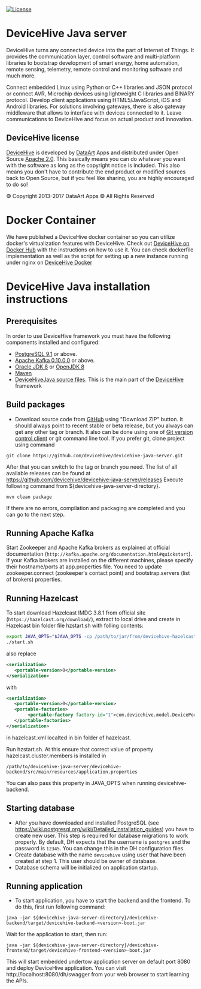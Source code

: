 [![License](https://img.shields.io/badge/License-Apache%202.0-blue.svg?style=flat-square)](LICENSE)

DeviceHive Java server
======================

[DeviceHive]: http://devicehive.com "DeviceHive framework"
[DataArt]: http://dataart.com "DataArt"

DeviceHive turns any connected device into the part of Internet of Things.
It provides the communication layer, control software and multi-platform
libraries to bootstrap development of smart energy, home automation, remote
sensing, telemetry, remote control and monitoring software and much more.

Connect embedded Linux using Python or C++ libraries and JSON protocol or
connect AVR, Microchip devices using lightweight C libraries and BINARY protocol.
Develop client applications using HTML5/JavaScript, iOS and Android libraries.
For solutions involving gateways, there is also gateway middleware that allows
to interface with devices connected to it. Leave communications to DeviceHive
and focus on actual product and innovation.

DeviceHive license
------------------

[DeviceHive] is developed by [DataArt] Apps and distributed under Open Source
[Apache 2.0](https://en.wikipedia.org/wiki/Apache_License). This basically means
you can do whatever you want with the software as long as the copyright notice
is included. This also means you don't have to contribute the end product or
modified sources back to Open Source, but if you feel like sharing, you are
highly encouraged to do so!

&copy; Copyright 2013-2017 DataArt Apps &copy; All Rights Reserved

Docker Container
=========================================
We have published a DeviceHive docker container so you can utilize docker's virtualization features with DeviceHive. 
Check out [DeviceHive on Docker Hub](https://hub.docker.com/r/devicehive/devicehive/) with the instructions on 
how to use it. You can check dockerfile implementation as well as the script for setting up a new instance running 
under nginx on [DeviceHive Docker](https://github.com/devicehive/devicehive-docker) 

DeviceHive Java installation instructions
=========================================

Prerequisites
-------------
In order to use DeviceHive framework you must have the following components installed and configured:
* [PostgreSQL 9.1](http://www.postgresql.org/download/) or above.
* [Apache Kafka 0.10.0.0](http://kafka.apache.org/downloads.html) or above.
* [Oracle JDK 8](http://www.oracle.com/technetwork/java/javase/downloads/index.html) or [OpenJDK 8](http://openjdk.java.net/)
* [Maven](http://maven.apache.org/download.cgi)
* [DeviceHiveJava source files](https://github.com/devicehive/devicehive-java-server). This is the main part of the [DeviceHive] framework


Build packages
--------------
* Download source code from [GitHub](https://github.com/devicehive/devicehive-java-server) using "Download ZIP" button.
It should always point to recent stable or beta release, but you always can get any other tag or branch.
It also can be done using one of [Git version control client](http://git-scm.com/downloads/guis) or git command line tool.
If you prefer git, clone project using command

`git clone https://github.com/devicehive/devicehive-java-server.git`

After that you can switch to the tag or branch you need. The list of all available releases can be found at
https://github.com/devicehive/devicehive-java-server/releases
Execute following command from ${devicehive-java-server-directory}.

`mvn clean package`

If there are no errors, compilation and packaging are completed and you can go to the next step.

Running Apache Kafka
-----------------------
Start Zookeeper and Apache Kafka brokers as explained at official documentation (`http://kafka.apache.org/documentation.html#quickstart`).
If your Kafka brokers are installed on the different machines, please specify their hostname/ports at app.properties file.
You need to update zookeeper.connect (zookeeper's contact point) and bootstrap.servers (list of brokers) properties.

Running Hazelcast
-----------------------
To start download Hazelcast IMDG 3.8.1 from official site (`https://hazelcast.org/download/`), extract to local drive and create in Hazelcast bin folder file hzstart.sh with folling contents:

```bash
export JAVA_OPTS="$JAVA_OPTS -cp /path/to/jar/from/devicehive-hazelcast/devicehive-common-<version>-shade.jar:/path/to/HAZELCAST_HOME/lib/hazelcast-all-3.8.1.jar"
./start.sh

```

also replace

```xml
<serialization>
   <portable-version>0</portable-version>
</serialization>
```

with

```xml
<serialization>
   <portable-version>0</portable-version>
   <portable-factories>
        <portable-factory factory-id="1">com.devicehive.model.DevicePortableFactory</portable-factory>
   </portable-factories>
</serialization>
```

in hazelcast.xml localted in bin folder of hazelcast.

Run hzstart.sh. At this ensure that correct value of property hazelcast.cluster.members is installed in

`/path/to/devicehive-java-server/devicehive-backend/src/main/resources/application.properties`

You can also pass this property in JAVA_OPTS when running devicehive-backend.

Starting database
---------------------
* After you have downloaded and installed PostgreSQL (see https://wiki.postgresql.org/wiki/Detailed_installation_guides) 
you have to create new user. This step is required for database migrations to work properly. By default, DH expects that
the username is `postgres` and the password is `12345`. You can change this in the DH configuration files.
* Create database with the name `devicehive` using user that have been created at step 1. This user should be owner of 
database.
* Database schema will be initialized on application startup.

Running application
---------------------
* To start application, you have to start the backend and the frontend. To do this, first run following command:

`java -jar ${devicehive-java-server-directory}/devicehive-backend/target/devicehive-backend-<version>-boot.jar`
 
Wait for the application to start, then run: 

`java -jar ${devicehive-java-server-directory}/devicehive-frontend/target/devicehive-frontend-<version>-boot.jar`

This will start embedded undertow application server on default port 8080 and deploy DeviceHive application.
You can visit http://localhost:8080/dh/swagger from your web browser to start learning the APIs.